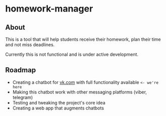 # homework-manager

## About
This is a tool that will help students receive their homework, plan their time and not miss deadlines.

Currently this is not functional and is under active development.

## Roadmap
- Creating a chatbot for [vk.com](vk.com) with full functionality available ```<- we're here```
- Making this chatbot work with other messaging platforms (viber, telegram)
- Testing and tweaking the project's core idea
- Creating a web app that augments chatbots
